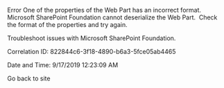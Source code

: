 Error One of the properties of the Web Part has an incorrect format. Microsoft SharePoint Foundation cannot deserialize the Web Part.  Check the format of the properties and try again.

Troubleshoot issues with Microsoft SharePoint Foundation.

Correlation ID: 822844c6-3f18-4890-b6a3-5fce05ab4465

Date and Time: 9/17/2019 12:23:09 AM

Go back to site